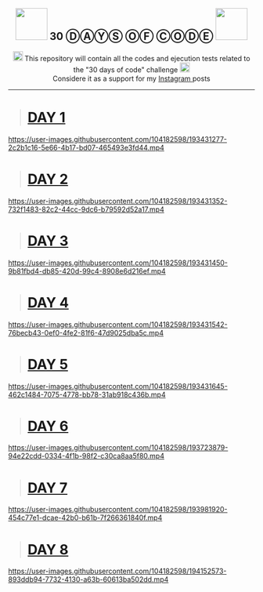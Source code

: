 <h2 align = "center">
  <img src = "https://www.npmjs.com/npm-avatar/eyJhbGciOiJIUzI1NiIsInR5cCI6IkpXVCJ9.eyJhdmF0YXJVUkwiOiJodHRwczovL3MuZ3JhdmF0YXIuY29tL2F2YXRhci85YzljOWQxZWE5Yjg0MDVhMWJkZDYwMjlkNzYwYmEzZD9zaXplPTQ5NiZkZWZhdWx0PXJldHJvIn0.eio_5yo2ks7mUdvw7bODGhNpAfVtY-yJ7fxQT8CH-YY" width = "65"> 
  30 ⒹⒶⓎⓈ ⓄⒻ ⒸⓄⒹⒺ
  <img src = "https://www.npmjs.com/npm-avatar/eyJhbGciOiJIUzI1NiIsInR5cCI6IkpXVCJ9.eyJhdmF0YXJVUkwiOiJodHRwczovL3MuZ3JhdmF0YXIuY29tL2F2YXRhci85YzljOWQxZWE5Yjg0MDVhMWJkZDYwMjlkNzYwYmEzZD9zaXplPTQ5NiZkZWZhdWx0PXJldHJvIn0.eio_5yo2ks7mUdvw7bODGhNpAfVtY-yJ7fxQT8CH-YY" width = "65"> 
</h2> 

<p align = "center">
  <img src = "https://iconsplace.com/wp-content/uploads/_icons/800080/256/png/github-icon-13-256.png", width = "20">
  This repository will contain all the codes and ejecution tests related to the "30 days of code" challenge
  <img src = "https://iconsplace.com/wp-content/uploads/_icons/800080/256/png/github-icon-13-256.png", width = "20">
  <br>
  <img src = "https://parspng.com/wp-content/uploads/2021/09/instagram-2.png" width = "15">
  Considere it as a support for my <a href = "https://www.instagram.com/el_de_men_cial/"> Instagram </a> posts
  <img src = "https://parspng.com/wp-content/uploads/2021/09/instagram-2.png" width = "15">
</p>

---

> # [DAY 1](https://github.com/martin-men/30-days-of-code/tree/main/day-1)
https://user-images.githubusercontent.com/104182598/193431277-2c2b1c16-5e66-4b17-bd07-465493e3fd44.mp4

> # [DAY 2](https://github.com/martin-men/30-days-of-code/tree/main/day-2)
https://user-images.githubusercontent.com/104182598/193431352-732f1483-82c2-44cc-9dc6-b79592d52a17.mp4

> # [DAY 3](https://github.com/martin-men/30-days-of-code/tree/main/day-3)
https://user-images.githubusercontent.com/104182598/193431450-9b81fbd4-db85-420d-99c4-8908e6d216ef.mp4

> # [DAY 4](https://github.com/martin-men/30-days-of-code/tree/main/day-4)
https://user-images.githubusercontent.com/104182598/193431542-76becb43-0ef0-4fe2-81f6-47d9025dba5c.mp4

> # [DAY 5](https://github.com/martin-men/30-days-of-code/tree/main/day-5)
https://user-images.githubusercontent.com/104182598/193431645-462c1484-7075-4778-bb78-31ab918c436b.mp4

> # [DAY 6](https://github.com/martin-men/30-days-of-code/tree/main/day-6)
https://user-images.githubusercontent.com/104182598/193723879-94e22cdd-0334-4f1b-98f2-c30ca8aa5f80.mp4

> # [DAY 7](https://github.com/martin-men/30-days-of-code/tree/main/day-7)
https://user-images.githubusercontent.com/104182598/193981920-454c77e1-dcae-42b0-b61b-7f266361840f.mp4

> # [DAY 8](https://github.com/martin-men/30-days-of-code/tree/main/day-8)
https://user-images.githubusercontent.com/104182598/194152573-893ddb94-7732-4130-a63b-60613ba502dd.mp4

